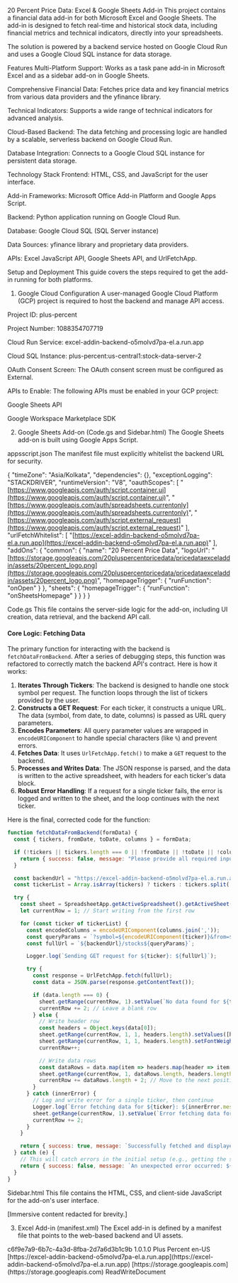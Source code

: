 20 Percent Price Data: Excel & Google Sheets Add-in
This project contains a financial data add-in for both Microsoft Excel and Google Sheets. The add-in is designed to fetch real-time and historical stock data, including financial metrics and technical indicators, directly into your spreadsheets.

The solution is powered by a backend service hosted on Google Cloud Run and uses a Google Cloud SQL instance for data storage.

Features
Multi-Platform Support: Works as a task pane add-in in Microsoft Excel and as a sidebar add-on in Google Sheets.

Comprehensive Financial Data: Fetches price data and key financial metrics from various data providers and the yfinance library.

Technical Indicators: Supports a wide range of technical indicators for advanced analysis.

Cloud-Based Backend: The data fetching and processing logic are handled by a scalable, serverless backend on Google Cloud Run.

Database Integration: Connects to a Google Cloud SQL instance for persistent data storage.

Technology Stack
Frontend: HTML, CSS, and JavaScript for the user interface.

Add-in Frameworks: Microsoft Office Add-in Platform and Google Apps Script.

Backend: Python application running on Google Cloud Run.

Database: Google Cloud SQL (SQL Server instance)

Data Sources: yfinance library and proprietary data providers.

APIs: Excel JavaScript API, Google Sheets API, and UrlFetchApp.

Setup and Deployment
This guide covers the steps required to get the add-in running for both platforms.

1. Google Cloud Configuration
A user-managed Google Cloud Platform (GCP) project is required to host the backend and manage API access.

Project ID: plus-percent

Project Number: 1088354707719

Cloud Run Service: excel-addin-backend-o5molvd7pa-el.a.run.app

Cloud SQL Instance: plus-percent:us-central1:stock-data-server-2

OAuth Consent Screen:
The OAuth consent screen must be configured as External.

APIs to Enable:
The following APIs must be enabled in your GCP project:

Google Sheets API

Google Workspace Marketplace SDK

2. Google Sheets Add-on (Code.gs and Sidebar.html)
The Google Sheets add-on is built using Google Apps Script.

appsscript.json
The manifest file must explicitly whitelist the backend URL for security.

{
  "timeZone": "Asia/Kolkata",
  "dependencies": {},
  "exceptionLogging": "STACKDRIVER",
  "runtimeVersion": "V8",
  "oauthScopes": [
    "[https://www.googleapis.com/auth/script.container.ui](https://www.googleapis.com/auth/script.container.ui)",
    "[https://www.googleapis.com/auth/spreadsheets.currentonly](https://www.googleapis.com/auth/spreadsheets.currentonly)",
    "[https://www.googleapis.com/auth/script.external_request](https://www.googleapis.com/auth/script.external_request)"
  ],
  "urlFetchWhitelist": [
    "[https://excel-addin-backend-o5molvd7pa-el.a.run.app](https://excel-addin-backend-o5molvd7pa-el.a.run.app)"
  ],
  "addOns": {
    "common": {
      "name": "20 Percent Price Data",
      "logoUrl": "[https://storage.googleapis.com/20pluspercentpricedata/pricedataexceladdin/assets/20percent_logo.png](https://storage.googleapis.com/20pluspercentpricedata/pricedataexceladdin/assets/20percent_logo.png)",
      "homepageTrigger": {
        "runFunction": "onOpen"
      }
    },
    "sheets": {
      "homepageTrigger": {
        "runFunction": "onSheetsHomepage"
      }
    }
  }
}

Code.gs
This file contains the server-side logic for the add-on, including UI creation, data retrieval, and the backend API call.

#### Core Logic: Fetching Data

The primary function for interacting with the backend is `fetchDataFromBackend`. After a series of debugging steps, this function was refactored to correctly match the backend API's contract. Here is how it works:

1.  **Iterates Through Tickers**: The backend is designed to handle one stock symbol per request. The function loops through the list of tickers provided by the user.
2.  **Constructs a GET Request**: For each ticker, it constructs a unique URL. The data (symbol, from date, to date, columns) is passed as URL query parameters.
3.  **Encodes Parameters**: All query parameter values are wrapped in `encodeURIComponent` to handle special characters (like `%`) and prevent errors.
4.  **Fetches Data**: It uses `UrlFetchApp.fetch()` to make a `GET` request to the backend.
5.  **Processes and Writes Data**: The JSON response is parsed, and the data is written to the active spreadsheet, with headers for each ticker's data block.
6.  **Robust Error Handling**: If a request for a single ticker fails, the error is logged and written to the sheet, and the loop continues with the next ticker.

Here is the final, corrected code for the function:

```javascript
function fetchDataFromBackend(formData) {
  const { tickers, fromDate, toDate, columns } = formData;

  if (!tickers || tickers.length === 0 || !fromDate || !toDate || !columns || columns.length === 0) {
    return { success: false, message: "Please provide all required inputs." };
  }

  const backendUrl = "https://excel-addin-backend-o5molvd7pa-el.a.run.app";
  const tickerList = Array.isArray(tickers) ? tickers : tickers.split(',').map(t => t.trim()).filter(t => t.length > 0);

  try {
    const sheet = SpreadsheetApp.getActiveSpreadsheet().getActiveSheet();
    let currentRow = 1; // Start writing from the first row

    for (const ticker of tickerList) {
      const encodedColumns = encodeURIComponent(columns.join(','));
      const queryParams = `?symbol=${encodeURIComponent(ticker)}&from=${encodeURIComponent(fromDate)}&to=${encodeURIComponent(toDate)}&columns=${encodedColumns}`;
      const fullUrl = `${backendUrl}/stocks${queryParams}`;

      Logger.log(`Sending GET request for ${ticker}: ${fullUrl}`);

      try {
        const response = UrlFetchApp.fetch(fullUrl);
        const data = JSON.parse(response.getContentText());

        if (data.length === 0) {
          sheet.getRange(currentRow, 1).setValue(`No data found for ${ticker}.`);
          currentRow += 2; // Leave a blank row
        } else {
          // Write header row
          const headers = Object.keys(data[0]);
          sheet.getRange(currentRow, 1, 1, headers.length).setValues([headers]);
          sheet.getRange(currentRow, 1, 1, headers.length).setFontWeight("bold");
          currentRow++;

          // Write data rows
          const dataRows = data.map(item => headers.map(header => item[header]));
          sheet.getRange(currentRow, 1, dataRows.length, headers.length).setValues(dataRows);
          currentRow += dataRows.length + 2; // Move to the next position, leaving a blank row
        }
      } catch (innerError) {
        // Log and write error for a single ticker, then continue
        Logger.log(`Error fetching data for ${ticker}: ${innerError.message}`);
        sheet.getRange(currentRow, 1).setValue(`Error fetching data for ${ticker}: ${innerError.message}`);
        currentRow += 2;
      }
    }

    return { success: true, message: `Successfully fetched and displayed data for all requested tickers.` };
  } catch (e) {
    // This will catch errors in the initial setup (e.g., getting the sheet)
    return { success: false, message: `An unexpected error occurred: ${e.message}.` };
  }
}
```

Sidebar.html
This file contains the HTML, CSS, and client-side JavaScript for the add-on's user interface.

[Immersive content redacted for brevity.]

3. Excel Add-in (manifest.xml)
The Excel add-in is defined by a manifest file that points to the web-based backend and UI assets.

<?xml version="1.0" encoding="UTF-8" standalone="yes"?>
<OfficeApp xmlns="[http://schemas.microsoft.com/office/appforoffice/1.1](http://schemas.microsoft.com/office/appforoffice/1.1)" xmlns:xsi="[http://www.w3.org/2001/XMLSchema-instance](http://www.w3.org/2001/XMLSchema-instance)" xmlns:bt="[http://schemas.microsoft.com/office/officeappbasictypes/1.0](http://schemas.microsoft.com/office/officeappbasictypes/1.0)" xmlns:ov="[http://schemas.microsoft.com/office/taskpaneappversionoverrides](http://schemas.microsoft.com/office/taskpaneappversionoverrides)" xsi:type="TaskPaneApp">
  <Id>c6f9e7a9-6b7c-4a3d-8fba-2d7a6d3b1c9b</Id>
  <Version>1.0.1.0</Version>
  <ProviderName>Plus Percent</ProviderName>
  <DefaultLocale>en-US</DefaultLocale>
  <DisplayName DefaultValue="20 Percent Price Data"/>
  <Description DefaultValue="Advanced Indian stock market analytics with 2,500+ tickers, 100+ technical indicators, and 10+ years of historical data. Superior to Yahoo Finance with institutional-grade analytics."/>
  <IconUrl DefaultValue="[https://storage.googleapis.com/20pluspercentpricedata/pricedataexceladdin/assets/icon-32.png](https://storage.googleapis.com/20pluspercentpricedata/pricedataexceladdin/assets/icon-32.png)"/>
  <HighResolutionIconUrl DefaultValue="[https://storage.googleapis.com/20pluspercentpricedata/pricedataexceladdin/assets/icon-64.png](https://storage.googleapis.com/20pluspercentpricedata/pricedataexceladdin/assets/icon-64.png)"/>
  <SupportUrl DefaultValue="[https://excel-addin-backend-o5molvd7pa-el.a.run.app/help](https://excel-addin-backend-o5molvd7pa-el.a.run.app/help)"/>
  <AppDomains>
    <AppDomain>[https://excel-addin-backend-o5molvd7pa-el.a.run.app](https://excel-addin-backend-o5molvd7pa-el.a.run.app)</AppDomain>
    <AppDomain>[https://storage.googleapis.com](https://storage.googleapis.com)</AppDomain>
  </AppDomains>
  <Hosts>
    <Host Name="Workbook"/>
  </Hosts>
  <Requirements>
    <Sets DefaultMinVersion="1.1">
      <Set Name="ExcelApi" MinVersion="1.7"/>
    </Sets>
  </Requirements>
  <DefaultSettings>
    <SourceLocation DefaultValue="[https://storage.googleapis.com/20pluspercentpricedata/pricedataexceladdin/taskpane.html](https://storage.googleapis.com/20pluspercentpricedata/pricedataexceladdin/taskpane.html)"/>
  </DefaultSettings>
  <Permissions>ReadWriteDocument</Permissions>
  <VersionOverrides xmlns="[http://schemas.microsoft.com/office/taskpaneappversionoverrides](http://schemas.microsoft.com/office/taskpaneappversionoverrides)" xsi:type="VersionOverridesV1_0">
    <Requirements>
      <bt:Sets DefaultMinVersion="1.1">
        <bt:Set Name="ExcelApi" MinVersion="1.7"/>
      </bt:Sets>
    </Requirements>
    <Hosts>
      <Host xsi:type="Workbook">
        <DesktopFormFactor>
          <GetStarted>
            <Title resid="GetStarted.Title"/>
            <Description resid="GetStarted.Description"/>
            <LearnMoreUrl resid="GetStarted.LearnMoreUrl"/>
          </GetStarted>
          <FunctionFile resid="Commands.Url"/>
          <ExtensionPoint xsi:type="PrimaryCommandSurface">
            <OfficeTab id="TabHome">
              <Group id="CommandsGroup">
                <Label resid="CommandsGroup.Label"/>
                <Icon>
                  <bt:Image size="16" resid="Icon.16x16"/>
                  <bt:Image size="32" resid="Icon.32x32"/>
                  <bt:Image size="80" resid="Icon.80x80"/>
                </Icon>
                <Control xsi:type="Button" id="TaskpaneButton">
                  <Label resid="TaskpaneButton.Label"/>
                  <Supertip>
                    <Title resid="TaskpaneButton.Label"/>
                    <Description resid="TaskpaneButton.Tooltip"/>
                  </Supertip>
                  <Icon>
                    <bt:Image size="16" resid="Icon.16x16"/>
                    <bt:Image size="32" resid="Icon.32x32"/>
                    <bt:Image size="80" resid="Icon.80x80"/>
                  </Icon>
                  <Action xsi:type="ShowTaskpane">
                    <TaskpaneId>IndianStockDataTaskpane</TaskpaneId>
                    <SourceLocation resid="Taskpane.Url"/>
                  </Action>
                </Control>
              </Group>
            </OfficeTab>
          </ExtensionPoint>
        </DesktopFormFactor>
      </Host>
    </Hosts>
    <Resources>
      <bt:Images>
        <bt:Image id="Icon.16x16" DefaultValue="[https://storage.googleapis.com/20pluspercentpricedata/pricedataexceladdin/assets/icon-16.png](https://storage.googleapis.com/20pluspercentpricedata/pricedataexceladdin/assets/icon-16.png)"/>
        <bt:Image id="Icon.32x32" DefaultValue="[https://storage.googleapis.com/20pluspercentpricedata/pricedataexceladdin/assets/icon-32.png](https://storage.googleapis.com/20pluspercentpricedata/pricedataexceladdin/assets/icon-32.png)"/>
        <bt:Image id="Icon.80x80" DefaultValue="[https://storage.googleapis.com/20pluspercentpricedata/pricedataexceladdin/assets/icon-80.png](https://storage.googleapis.com/20pluspercentpricedata/pricedataexceladdin/assets/icon-80.png)"/>
      </bt:Images>
      <bt:Urls>
        <bt:Url id="GetStarted.LearnMoreUrl" DefaultValue="[https://go.microsoft.com/fwlink/?LinkId=276812](https://go.microsoft.com/fwlink/?LinkId=276812)"/>
        <bt:Url id="Commands.Url" DefaultValue="[https://storage.googleapis.com/20pluspercentpricedata/pricedataexceladdin/commands.html](https://storage.googleapis.com/20pluspercentpricedata/pricedataexceladdin/commands.html)"/>
        <bt:Url id="Taskpane.Url" DefaultValue="[https://storage.googleapis.com/20pluspercentpricedata/pricedataexceladdin/taskpane.html](https://storage.googleapis.com/20pluspercentpricedata/pricedataexceladdin/taskpane.html)"/>
      </bt:Urls>
      <bt:ShortStrings>
        <bt:String id="GetStarted.Title" DefaultValue="Welcome to Indian Stock Market Analytics!"/>
        <bt:String id="CommandsGroup.Label" DefaultValue="Indian Stock Data"/>
        <bt:String id="TaskpaneButton.Label" DefaultValue="Get Stock Data"/>
      </bt:ShortStrings>
      <bt:LongStrings>
        <bt:String id="GetStarted.Description" DefaultValue="Access 2,500+ Indian stock tickers with 100+ technical indicators and 10+ years of historical data. Click 'Get Stock Data' to begin advanced market analysis."/>
        <bt:String id="TaskpaneButton.Tooltip" DefaultValue="Open Indian stock market analytics with NSE/BSE data, technical indicators, and backtesting capabilities"/>
      </bt:LongStrings>
    </Resources>
  </VersionOverrides>
</OfficeApp>
